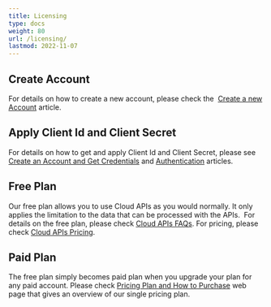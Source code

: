 ```yaml
---
title: Licensing
type: docs
weight: 80
url: /licensing/
lastmod: 2022-11-07
---
```


## **Create Account**
For details on how to create a new account, please check the  [Create a new Account](https://docs.aspose.cloud/total/getting-started/quickstart/) article.
## **Apply Client Id and Client Secret**
For details on how to get and apply Client Id and Client Secret, please see [Create an Account and Get Credentials](/html/create-an-account-and-get-credentials/) and [Authentication](/html/getting-started/authentication/) articles.
## **Free Plan**
Our free plan allows you to use Cloud APIs as you would normally. It only applies the limitation to the data that can be processed with the APIs.  For details on the free plan, please check [Cloud APIs FAQs](https://purchase.aspose.cloud/policies). For pricing, please check [Cloud APIs Pricing](https://purchase.aspose.cloud/pricing).
## **Paid Plan**
The free plan simply becomes paid plan when you upgrade your plan for any paid account. Please check [Pricing Plan and How to Purchase](https://purchase.aspose.cloud/buy) web page that gives an overview of our single pricing plan.
